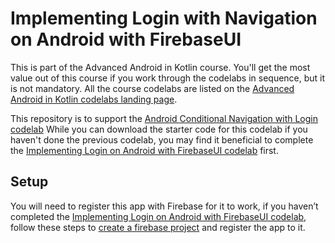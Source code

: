 # Implementing Login with Navigation on Android with FirebaseUI

This is part of the Advanced Android in Kotlin course. You'll get
the most value out of this course if you work through the codelabs in sequence,
but it is not mandatory. All the course codelabs are listed on the [Advanced Android
in Kotlin codelabs landing page](https://codelabs.developers.google.com/codelabs/advanced-android-kotlin-training-welcome).

This repository is to support the [Android Conditional Navigation with Login codelab](https://codelabs.developers.google.com/codelabs/advanced-android-kotlin-training-login-navigation)
While you can download the starter code for this codelab if you haven't done the previous codelab,
you may find it beneficial to complete the [Implementing Login on Android with FirebaseUI codelab](https://codelabs.developers.google.com/codelabs/advanced-android-kotlin-training-login) first.

## Setup

You will need to register this app with Firebase for it to work, if you haven’t completed the [Implementing Login on Android with FirebaseUI codelab](https://codelabs.developers.google.com/codelabs/advanced-android-kotlin-training-login), follow these steps to [create a firebase project](https://codelabs.developers.google.com/codelabs/advanced-android-kotlin-training-login/#3) and register the app to it.

